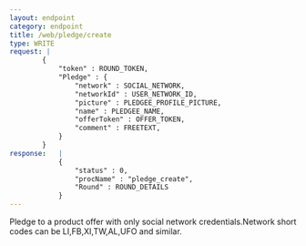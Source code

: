 ```yaml
---
layout: endpoint
category: endpoint
title: /web/pledge/create
type: WRITE
request: |
        {
            "token" : ROUND_TOKEN,
            "Pledge" : {
                "network" : SOCIAL_NETWORK,
                "networkId" : USER_NETWORK_ID,
                "picture" : PLEDGEE_PROFILE_PICTURE,
                "name" : PLEDGEE_NAME,
                "offerToken" : OFFER_TOKEN,
                "comment" : FREETEXT,
            }
        }
response:   |
            {
                "status" : 0,
                "procName" : "pledge_create",
                "Round" : ROUND_DETAILS
            }
---
```


Pledge to a product offer with only social network credentials.Network short codes can be LI,FB,XI,TW,AL,UFO and similar.